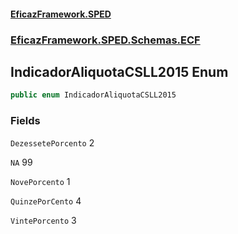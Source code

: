 #### [EficazFramework.SPED](EficazFrameworkSPED.md 'EficazFramework SPED')
### [EficazFramework.SPED.Schemas.ECF](EficazFramework.SPED.Schemas.ECF.md 'EficazFramework.SPED.Schemas.ECF')

## IndicadorAliquotaCSLL2015 Enum

```csharp
public enum IndicadorAliquotaCSLL2015
```
### Fields

<a name='EficazFramework.SPED.Schemas.ECF.IndicadorAliquotaCSLL2015.DezessetePorcento'></a>

`DezessetePorcento` 2

<a name='EficazFramework.SPED.Schemas.ECF.IndicadorAliquotaCSLL2015.NA'></a>

`NA` 99

<a name='EficazFramework.SPED.Schemas.ECF.IndicadorAliquotaCSLL2015.NovePorcento'></a>

`NovePorcento` 1

<a name='EficazFramework.SPED.Schemas.ECF.IndicadorAliquotaCSLL2015.QuinzePorCento'></a>

`QuinzePorCento` 4

<a name='EficazFramework.SPED.Schemas.ECF.IndicadorAliquotaCSLL2015.VintePorcento'></a>

`VintePorcento` 3